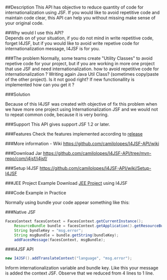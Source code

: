 ##Description
This API has objective to reduce quantity of code for internationalization using JSF. If you would like to avoid repetitive code and maintain code clear, this API can help you without missing make sense of your original code. 

##Why would I use this API? <br/>
Depends on of your situation, if you do not mind in write repetitive code, forget I4JSF, but if you would like to avoid write repetive code for internationalization message, I4JSF is for you.

###The problem
Normally, some teams create "Utility Classes" to avoid repetive code for your project, but if you are working in more one project that use JSF and need internationalization. how to avoid repetitive code for internationalization ? Writing again Java Util Class? (sometimes copy/paste of the other project). Is it not good right? If new functionallity is implemented how can you get it ? 

###Solution

Because of this I4JSF was created with objective of fix this problem when we have more one project using Internationalization JSF and we would not to repeat common code, because it is very boring. 

###Support 
This API gives support JSF 1.2 or later. 

###Features
Check the features implemented according to [release](https://github.com/camilolopes/I4JSF-API.wiki.git)

###More information - Wiki
https://github.com/camilolopes/I4JSF-API/wiki

###Download Jar
https://github.com/camilolopes/I4JSF-API/tree/mvn-repo/com/i4jsf/i4jsf/

###Setup I4JSF 
https://github.com/camilolopes/I4JSF-API/wiki/Setup-I4JSF

###JEE Project Example 
Download [JEE Project](https://github.com/camilolopes/I4JSFDEMO) using I4JSF 

###Code Example in Practice 

Normally using bundle your code appear something like this: 

###Native JSF
```java
FacesContext facesContext = FacesContext.getCurrentInstance();
	ResourceBundle bundle = facesContext.getApplication().getResourceBundle(facesContext, "language");
	String byndleKey = "msg.error";
	String msgBundle = bundle.getString(bundleKey);
	addFacesMessage(facesContext, msgBundle);
```	
###I4JSF API
```java
new I4JSF().addTranslateContext("language", "msg.error");
```

Inform internationalization variable  and bundle key. Like this your message is added the context JSF. 
Observe that we reduced from 4 lines to 1 line. 



